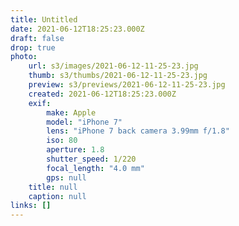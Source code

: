 ```yaml
---
title: Untitled
date: 2021-06-12T18:25:23.000Z
draft: false
drop: true
photo:
    url: s3/images/2021-06-12-11-25-23.jpg
    thumb: s3/thumbs/2021-06-12-11-25-23.jpg
    preview: s3/previews/2021-06-12-11-25-23.jpg
    created: 2021-06-12T18:25:23.000Z
    exif:
        make: Apple
        model: "iPhone 7"
        lens: "iPhone 7 back camera 3.99mm f/1.8"
        iso: 80
        aperture: 1.8
        shutter_speed: 1/220
        focal_length: "4.0 mm"
        gps: null
    title: null
    caption: null
links: []
---
```

